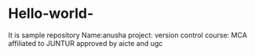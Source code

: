 # Hello-world-
It is sample repository 
Name:anusha
project: version control
course: MCA 
affiliated to JUNTUR approved by aicte and ugc
